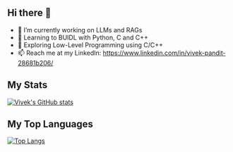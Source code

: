 ## Hi there 👋

- 🔭 I’m currently working on LLMs and RAGs
- 🌱 Learning to BUIDL with Python, C and C++ 
- 🤔 Exploring Low-Level Programming using C/C++  
- 📫 Reach me at my LinkedIn: https://www.linkedin.com/in/vivek-pandit-28681b206/

## My Stats
[![Vivek's GitHub stats](https://github-readme-stats.vercel.app/api?username=ipanditi&show_icons=true&theme=dark)](https://ipanditi.github.io/)

## My Top Languages
[![Top Langs](https://github-readme-stats.vercel.app/api/top-langs/?username=ipanditi&layout=compact&exclude_repo=git1,awesome-computer-vision,atlasreader,Stock-price-prediction-using-GAN,optimizers.numpy,bootstrap,Genetic-Algorithm-For-Training-Neural-Networks,awesome-computer-vision,Free-Courses-available-on-the-internet,ETHIndia,ipanditi.github.io,plots,AML,ML,Medical_Image_Processing,Facial-Expression-Detection,Clinical-Predictions,Data-Preprocessing,Complete-Python-3-Bootcamp,First-Language-Model,pandit-gpt,toon3-huddle01&hide=ruby)](https://ipanditi.github.io/)
